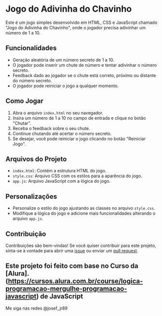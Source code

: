 # Jogo do Adivinha do Chavinho

Este é um jogo simples desenvolvido em HTML, CSS e JavaScript chamado "Jogo do Adivinha do Chavinho", onde o jogador precisa adivinhar um número de 1 a 10.

## Funcionalidades

- Geração aleatória de um número secreto de 1 a 10.
- O jogador pode inserir um chute de número e tentar adivinhar o número secreto.
- Feedback dado ao jogador se o chute está correto, próximo ou distante do número secreto.
- O jogador pode reiniciar o jogo a qualquer momento.

## Como Jogar

1. Abra o arquivo `index.html` no seu navegador.
2. Insira um número de 1 a 10 no campo de entrada e clique no botão "Chutar".
3. Receba o feedback sobre o seu chute.
4. Continue chutando até acertar o número secreto.
5. Se desejar, você pode reiniciar o jogo clicando no botão "Reiniciar Jogo".

## Arquivos do Projeto

- `index.html`: Contém a estrutura HTML do jogo.
- `style.css`: Arquivo CSS com os estilos para a aparência do jogo.
- `app.js`: Arquivo JavaScript com a lógica do jogo.

## Personalizações

- Personalize o estilo do jogo ajustando as classes no arquivo `style.css`.
- Modifique a lógica do jogo e adicione mais funcionalidades alterando o arquivo `app.js`.

## Contribuição

Contribuições são bem-vindas! Se você quiser contribuir para este projeto, sinta-se à vontade para abrir uma [issue](link-para-as-issues) ou enviar um [pull request](link-para-o-repositorio/pulls).

## Este projeto foi feito com base no Curso da [Alura].(https://cursos.alura.com.br/course/logica-programacao-mergulhe-programacao-javascript) de JavaScript

Me siga nas redes @josef_jr89
